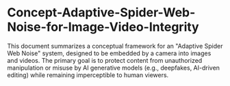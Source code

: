 # Concept-Adaptive-Spider-Web-Noise-for-Image-Video-Integrity
This document summarizes a conceptual framework for an "Adaptive Spider Web Noise" system, designed to be embedded by a camera into images and videos. The primary goal is to protect content from unauthorized manipulation or misuse by AI generative models (e.g., deepfakes, AI-driven editing) while remaining imperceptible to human viewers.
